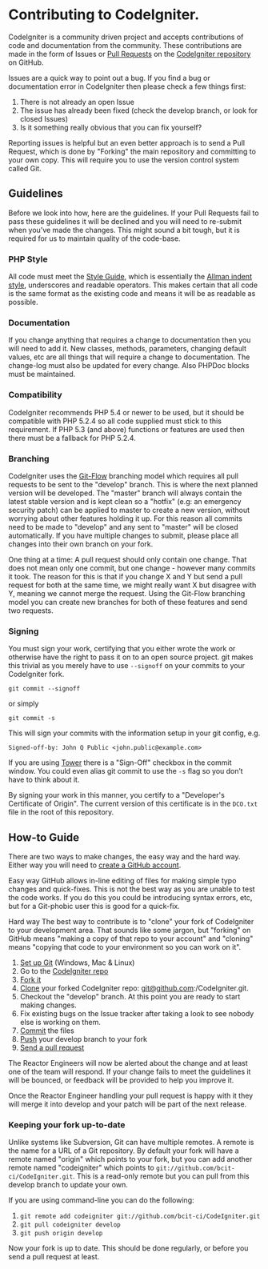 # Contributing to CodeIgniter.

CodeIgniter is a community driven project and accepts contributions of code and documentation from the community. These contributions are made in the form of Issues or [Pull Requests](http://help.github.com/send-pull-requests/) on the [CodeIgniter repository](https://github.com/bcit-ci/CodeIgniter) on GitHub.

Issues are a quick way to point out a bug. If you find a bug or documentation error in CodeIgniter then please check a few things first:

1. There is not already an open Issue
2. The issue has already been fixed (check the develop branch, or look for closed Issues)
3. Is it something really obvious that you can fix yourself?

Reporting issues is helpful but an even better approach is to send a Pull Request, which is done by "Forking" the main repository and committing to your own copy. This will require you to use the version control system called Git.

## Guidelines

Before we look into how, here are the guidelines. If your Pull Requests fail
to pass these guidelines it will be declined and you will need to re-submit
when you’ve made the changes. This might sound a bit tough, but it is required
for us to maintain quality of the code-base.

### PHP Style

All code must meet the [Style Guide](https://codeigniter.com/user_guide/general/styleguide.html), which is
essentially the [Allman indent style](https://en.wikipedia.org/wiki/Indent_style#Allman_style), underscores and readable operators. This makes certain that all code is the same format as the existing code and means it will be as readable as possible.

### Documentation

If you change anything that requires a change to documentation then you will need to add it. New classes, methods, parameters, changing default values, etc are all things that will require a change to documentation. The change-log must also be updated for every change. Also PHPDoc blocks must be maintained.

### Compatibility

CodeIgniter recommends PHP 5.4 or newer to be used, but it should be
compatible with PHP 5.2.4 so all code supplied must stick to this
requirement. If PHP 5.3 (and above) functions or features are used then
there must be a fallback for PHP 5.2.4.

### Branching

CodeIgniter uses the [Git-Flow](http://nvie.com/posts/a-successful-git-branching-model/) branching model which requires all pull requests to be sent to the "develop" branch. This is
where the next planned version will be developed. The "master" branch will always contain the latest stable version and is kept clean so a "hotfix" (e.g: an emergency security patch) can be applied to master to create a new version, without worrying about other features holding it up. For this reason all commits need to be made to "develop" and any sent to "master" will be closed automatically. If you have multiple changes to submit, please place all changes into their own branch on your fork.

One thing at a time: A pull request should only contain one change. That does not mean only one commit, but one change - however many commits it took. The reason for this is that if you change X and Y but send a pull request for both at the same time, we might really want X but disagree with Y, meaning we cannot merge the request. Using the Git-Flow branching model you can create new branches for both of these features and send two requests.

### Signing

You must sign your work, certifying that you either wrote the work or otherwise have the right to pass it on to an open source project. git makes this trivial as you merely have to use `--signoff` on your commits to your CodeIgniter fork.

`git commit --signoff`

or simply

`git commit -s`

This will sign your commits with the information setup in your git config, e.g.

`Signed-off-by: John Q Public <john.public@example.com>`

If you are using [Tower](http://www.git-tower.com/) there is a "Sign-Off" checkbox in the commit window. You could even alias git commit to use the `-s` flag so you don’t have to think about it.

By signing your work in this manner, you certify to a "Developer's Certificate of Origin". The current version of this certificate is in the `DCO.txt` file in the root of this repository.

## How-to Guide

There are two ways to make changes, the easy way and the hard way. Either way you will need to [create a GitHub account](https://github.com/signup/free).

Easy way GitHub allows in-line editing of files for making simple typo changes and quick-fixes. This is not the best way as you are unable to test the code works. If you do this you could be introducing syntax errors, etc, but for a Git-phobic user this is good for a quick-fix.

Hard way The best way to contribute is to "clone" your fork of CodeIgniter to your development area. That sounds like some jargon, but "forking" on GitHub means "making a copy of that repo to your account" and "cloning" means "copying that code to your environment so you can work on it".

1. [Set up Git](https://help.github.com/en/articles/set-up-git) (Windows, Mac & Linux)
2. Go to the [CodeIgniter repo](https://github.com/bcit-ci/CodeIgniter)
3. [Fork it](https://help.github.com/en/articles/fork-a-repo)
4. [Clone](https://help.github.com/en/articles/fetching-a-remote#clone) your forked CodeIgniter repo: git@github.com:<your-name>/CodeIgniter.git.
5. Checkout the "develop" branch. At this point you are ready to start making changes.
6. Fix existing bugs on the Issue tracker after taking a look to see nobody else is working on them.
7. [Commit](https://help.github.com/en/articles/adding-a-file-to-a-repository-using-the-command-line) the files
8. [Push](https://help.github.com/en/articles/pushing-to-a-remote) your develop branch to your fork
9. [Send a pull request](https://help.github.com/en/articles/creating-a-pull-request)

The Reactor Engineers will now be alerted about the change and at least one of the team will respond. If your change fails to meet the guidelines it will be bounced, or feedback will be provided to help you improve it.

Once the Reactor Engineer handling your pull request is happy with it they will merge it into develop and your patch will be part of the next release.

### Keeping your fork up-to-date

Unlike systems like Subversion, Git can have multiple remotes. A remote is the name for a URL of a Git repository. By default your fork will have a remote named "origin" which points to your fork, but you can add another remote named "codeigniter" which points to `git://github.com/bcit-ci/CodeIgniter.git`. This is a read-only remote but you can pull from this develop branch to update your own.

If you are using command-line you can do the following:

1. `git remote add codeigniter git://github.com/bcit-ci/CodeIgniter.git`
2. `git pull codeigniter develop`
3. `git push origin develop`

Now your fork is up to date. This should be done regularly, or before you send a pull request at least.
